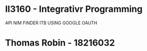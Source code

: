 # II3160 - Integrativr Programming
API NIM FINDER ITB USING GOOGLE OAUTH 
# Thomas Robin - 18216032
